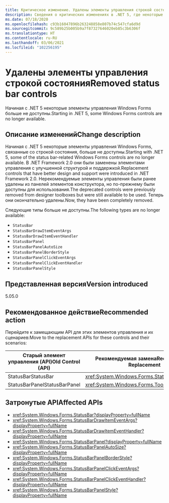 ```yaml
---
title: Критическое изменение. Удалены элементы управления строкой состояния
description: Сведения о критических изменениях в .NET 5, где некоторые элементы управления Windows Forms больше не доступны.
ms.date: 07/18/2020
ms.openlocfilehash: c93b16047896b263248858e807b74c547cfa6d9d
ms.sourcegitcommit: 9c589b25b005b9a7f87327646020eb85c3b6306f
ms.translationtype: HT
ms.contentlocale: ru-RU
ms.lasthandoff: 03/06/2021
ms.locfileid: "102256195"
---
```

# <a name="removed-status-bar-controls"></a><span data-ttu-id="6eee8-103">Удалены элементы управления строкой состояния</span><span class="sxs-lookup"><span data-stu-id="6eee8-103">Removed status bar controls</span></span>

<span data-ttu-id="6eee8-104">Начиная с .NET 5 некоторые элементы управления Windows Forms больше не доступны.</span><span class="sxs-lookup"><span data-stu-id="6eee8-104">Starting in .NET 5, some Windows Forms controls are no longer available.</span></span>

## <a name="change-description"></a><span data-ttu-id="6eee8-105">Описание изменений</span><span class="sxs-lookup"><span data-stu-id="6eee8-105">Change description</span></span>

<span data-ttu-id="6eee8-106">Начиная с .NET 5 некоторые элементы управления Windows Forms, связанные со строкой состояния, больше не доступны.</span><span class="sxs-lookup"><span data-stu-id="6eee8-106">Starting with .NET 5, some of the status bar-related Windows Forms controls are no longer available.</span></span> <span data-ttu-id="6eee8-107">В .NET Framework 2.0 они были заменены элементами управления с улучшенной структурой и поддержкой.</span><span class="sxs-lookup"><span data-stu-id="6eee8-107">Replacement controls that have better design and support were introduced in .NET Framework 2.0.</span></span> <span data-ttu-id="6eee8-108">Нерекомендуемые элементы управления были ранее удалены из панелей элементов конструктора, но по-прежнему были доступны для использования.</span><span class="sxs-lookup"><span data-stu-id="6eee8-108">The deprecated controls were previously removed from designer toolboxes but were still available to be used.</span></span> <span data-ttu-id="6eee8-109">Теперь они окончательно удалены.</span><span class="sxs-lookup"><span data-stu-id="6eee8-109">Now, they have been completely removed.</span></span>

<span data-ttu-id="6eee8-110">Следующие типы больше не доступны.</span><span class="sxs-lookup"><span data-stu-id="6eee8-110">The following types are no longer available:</span></span>

* `StatusBar`
* `StatusBarDrawItemEventArgs`
* `StatusBarDrawItemEventHandler`
* `StatusBarPanel`
* `StatusBarPanelAutoSize`
* `StatusBarPanelBorderStyle`
* `StatusBarPanelClickEventArgs`
* `StatusBarPanelClickEventHandler`
* `StatusBarPanelStyle`

## <a name="version-introduced"></a><span data-ttu-id="6eee8-111">Представленная версия</span><span class="sxs-lookup"><span data-stu-id="6eee8-111">Version introduced</span></span>

<span data-ttu-id="6eee8-112">5.0</span><span class="sxs-lookup"><span data-stu-id="6eee8-112">5.0</span></span>

## <a name="recommended-action"></a><span data-ttu-id="6eee8-113">Рекомендованное действие</span><span class="sxs-lookup"><span data-stu-id="6eee8-113">Recommended action</span></span>

<span data-ttu-id="6eee8-114">Перейдите к замещающим API для этих элементов управления и их сценариев:</span><span class="sxs-lookup"><span data-stu-id="6eee8-114">Move to the replacement APIs for these controls and their scenarios:</span></span>

| <span data-ttu-id="6eee8-115">Старый элемент управления (API)</span><span class="sxs-lookup"><span data-stu-id="6eee8-115">Old Control (API)</span></span> | <span data-ttu-id="6eee8-116">Рекомендуемая замена</span><span class="sxs-lookup"><span data-stu-id="6eee8-116">Recommended Replacement</span></span>                          |
|-------------------|--------------------------------------------------|
| <span data-ttu-id="6eee8-117">StatusBar</span><span class="sxs-lookup"><span data-stu-id="6eee8-117">StatusBar</span></span>         | <xref:System.Windows.Forms.StatusStrip>          |
| <span data-ttu-id="6eee8-118">StatusBarPanel</span><span class="sxs-lookup"><span data-stu-id="6eee8-118">StatusBarPanel</span></span>    | <xref:System.Windows.Forms.ToolStripStatusLabel> |

## <a name="affected-apis"></a><span data-ttu-id="6eee8-119">Затронутые API</span><span class="sxs-lookup"><span data-stu-id="6eee8-119">Affected APIs</span></span>

- <xref:System.Windows.Forms.StatusBar?displayProperty=fullName>
- <xref:System.Windows.Forms.StatusBarDrawItemEventArgs?displayProperty=fullName>
- <xref:System.Windows.Forms.StatusBarDrawItemEventHandler?displayProperty=fullName>
- <xref:System.Windows.Forms.StatusBarPanel?displayProperty=fullName>
- <xref:System.Windows.Forms.StatusBarPanelAutoSize?displayProperty=fullName>
- <xref:System.Windows.Forms.StatusBarPanelBorderStyle?displayProperty=fullName>
- <xref:System.Windows.Forms.StatusBarPanelClickEventArgs?displayProperty=fullName>
- <xref:System.Windows.Forms.StatusBarPanelClickEventHandler?displayProperty=fullName>
- <xref:System.Windows.Forms.StatusBarPanelStyle?displayProperty=fullName>

<!--

### Affected APIs

- `T:System.Windows.Forms.StatusBar`
- `T:System.Windows.Forms.StatusBarDrawItemEventArgs`
- `T:System.Windows.Forms.StatusBarDrawItemEventHandler`
- `T:System.Windows.Forms.StatusBarPanel`
- `T:System.Windows.Forms.StatusBarPanelAutoSize`
- `T:System.Windows.Forms.StatusBarPanelBorderStyle`
- `T:System.Windows.Forms.StatusBarPanelClickEventArgs`
- `T:System.Windows.Forms.StatusBarPanelClickEventHandler`
- `T:System.Windows.Forms.StatusBarPanelStyle`

### Category

Windows Forms

-->
